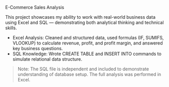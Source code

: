  E-Commerce Sales Analysis

This project showcases my ability to work with real-world business data using Excel and SQL — demonstrating both analytical thinking and technical skills.

- Excel Analysis: Cleaned and structured data, used formulas (IF, SUMIFS, VLOOKUP) to calculate revenue, profit, and profit margin, and answered key business questions.
- SQL Knowledge: Wrote CREATE TABLE and INSERT INTO commands to simulate relational data structure.

> Note: The SQL file is independent and included to demonstrate understanding of database setup. The full analysis was performed in Excel.
